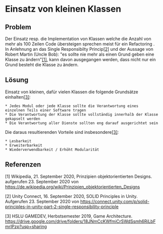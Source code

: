 # Einsatz von kleinen Klassen 

## Problem

Der Einsatz resp. die Implementation von Klassen welche die Anzahl von mehr als 100 Zeilen Code übersteigen sprechen meist für ein Refactoring .
In Anlehnung an das Single Responsibilty Princip[[2]](#2) und der Aussage von Robert Martin (Uncle Bob): "es sollte nie mehr als einen Grund geben eine Klasse zu ändern"[[1]](#1), kann davon ausgegangen werden, dass nicht nur ein Grund besteht die Klasse zu ändern.

## Lösung

Einsatz von kleinen, dafür vielen Klassen die folgende Grundsätze einhalten[[3]](#3):

```
* Jedes Modul oder jede Klasse sollte die Verantwortung eines einzelnen Teils einer Software tragen
* Die Verantwortung der Klasse sollte vollständig innerhalb der Klasse gekapselt werden
* Die Verantwortung aller Dienste sollten eng darauf ausgerichtet sein 
```

Die daraus resultierenden Vorteile sind insbesondere[[3]](#3):

```
* Lesbarkeit
* Erweiterbarkeit
* Wiederverwendbarkeit / Erhöht Modularität
```


## Referenzen

<a id="1">[1]</a>
Wikipedia, 21. September 2020, Prinzipien objektorientierten Designs.<br />
aufgerufen 23. September 2020 von https://de.wikipedia.org/wiki/Prinzipien_objektorientierten_Designs

<a id="2">[2]</a>
Unity Connect, 16. September 2020, SOLID Principles in Unity.<br /> 
Aufgerufen 23. September 2020 von https://connect.unity.com/p/solid-principles-in-unity-part-2-single-responsibility-principle

<a id="3">[3]</a>
HSLU GAMEDEV, Herbstsemester 2019, Game Architecture.<br />
https://drive.google.com/drive/folders/18JNmCcKWfmiCrSWdSsmh6RiLbFmrIPzp?usp=sharing
